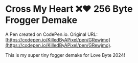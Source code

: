 # Cross My Heart ❌❤️ 256 Byte Frogger Demake

A Pen created on CodePen.io. Original URL: [https://codepen.io/KilledByAPixel/pen/GRewjmo](https://codepen.io/KilledByAPixel/pen/GRewjmo).

This is my super tiny fogger demake for Love Byte 2024!